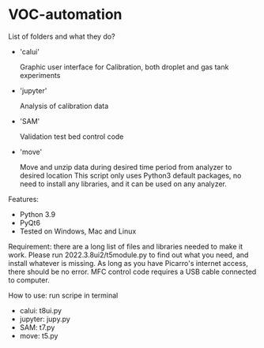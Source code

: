 # VOC-automation
List of folders and what they do?
- 'calui'

    Graphic user interface for Calibration, both droplet and gas tank experiments
- 'jupyter'

    Analysis of calibration data
- 'SAM' 

    Validation test bed control code
- 'move'

    Move and unzip data during desired time period from analyzer to desired location
    This script only uses Python3 default packages, no need to install any libraries, and it can be used on any analyzer.

Features:
- Python 3.9
- PyQt6
- Tested on Windows, Mac and Linux

Requirement: 
    there are a long list of files and libraries needed to make it work.
    Please run 2022.3.8ui2/t5module.py to find out what you need, and install whatever is missing.
    As long as you have Picarro's internet access, there should be no error.
    MFC control code requires a USB cable connected to computer.

How to use: run scripe in terminal
- calui: t8ui.py
- jupyter: jupy.py
- SAM: t7.py
- move: t5.py
